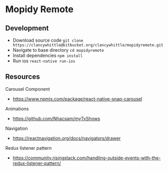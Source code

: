 # Mopidy Remote

## Development

* Download source code  ```git clone https://clancywhittle@bitbucket.org/clancywhittle/mopidyremote.git```
* Navigate to base directory ```cd mopidyremote```
* Install dependencies ```npm install```
* Run ios ```react-native run-ios```



## Resources

Carousel Component
* https://www.npmjs.com/package/react-native-snap-carousel

Animations
* https://github.com/Nhacsam/myTvShows 

Navigation
* https://reactnavigation.org/docs/navigators/drawer

Redux listener pattern
* https://community.risingstack.com/handling-outside-events-with-the-redux-listener-pattern/